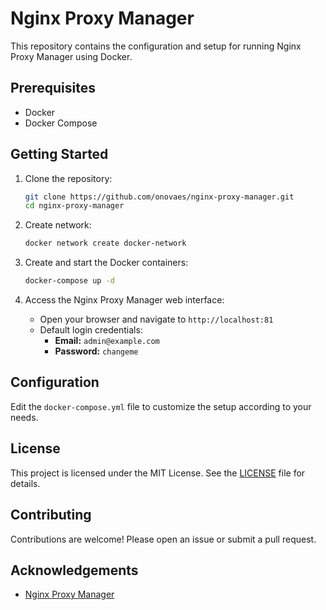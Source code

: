 # Nginx Proxy Manager

This repository contains the configuration and setup for running Nginx Proxy Manager using Docker.

## Prerequisites

- Docker
- Docker Compose

## Getting Started

1. Clone the repository:
    ```sh
    git clone https://github.com/onovaes/nginx-proxy-manager.git
    cd nginx-proxy-manager
    ```

2. Create network:
    ```sh
    docker network create docker-network
    ```

3. Create and start the Docker containers:
    ```sh
    docker-compose up -d
    ```

4. Access the Nginx Proxy Manager web interface:
    - Open your browser and navigate to `http://localhost:81`
    - Default login credentials:
        - **Email:** `admin@example.com`
        - **Password:** `changeme`

## Configuration

Edit the `docker-compose.yml` file to customize the setup according to your needs.

## License

This project is licensed under the MIT License. See the [LICENSE](LICENSE) file for details.

## Contributing

Contributions are welcome! Please open an issue or submit a pull request.

## Acknowledgements

- [Nginx Proxy Manager](https://nginxproxymanager.com/)
